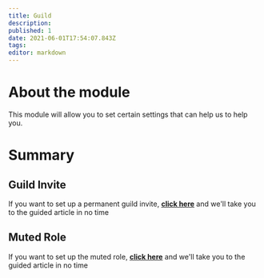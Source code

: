 ```yaml
---
title: Guild
description:
published: 1
date: 2021-06-01T17:54:07.843Z
tags:
editor: markdown
---
```


# About the module

This module will allow you to set certain settings that can help us to help you.

# Summary

## Guild Invite

If you want to set up a permanent guild invite, **[click here](/es/modules/guild/invite)** and we'll take you to the guided article in no time

## Muted Role

If you want to set up the muted role, **[click here](/es/modules/guild/muted)** and we'll take you to the guided article in no time
